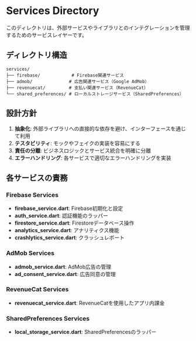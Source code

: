 # Services Directory

このディレクトリは、外部サービスやライブラリとのインテグレーションを管理するためのサービスレイヤーです。

## ディレクトリ構造

```
services/
├── firebase/            # Firebase関連サービス
├── admob/              # 広告関連サービス（Google AdMob）
├── revenuecat/         # 支払い関連サービス（RevenueCat）
└── shared_preferences/ # ローカルストレージサービス（SharedPreferences）
```

## 設計方針

1. **抽象化**: 外部ライブラリへの直接的な依存を避け、インターフェースを通じて利用
2. **テスタビリティ**: モックやフェイクの実装を容易にする
3. **責任の分離**: ビジネスロジックとサービス統合を明確に分離
4. **エラーハンドリング**: 各サービスで適切なエラーハンドリングを実装

## 各サービスの責務

### Firebase Services

- **firebase_service.dart**: Firebase初期化と設定
- **auth_service.dart**: 認証機能のラッパー
- **firestore_service.dart**: Firestoreデータベース操作
- **analytics_service.dart**: アナリティクス機能
- **crashlytics_service.dart**: クラッシュレポート

### AdMob Services

- **admob_service.dart**: AdMob広告の管理
- **ad_consent_service.dart**: 広告同意の管理

### RevenueCat Services

- **revenuecat_service.dart**: RevenueCatを使用したアプリ内課金

### SharedPreferences Services

- **local_storage_service.dart**: SharedPreferencesのラッパー
